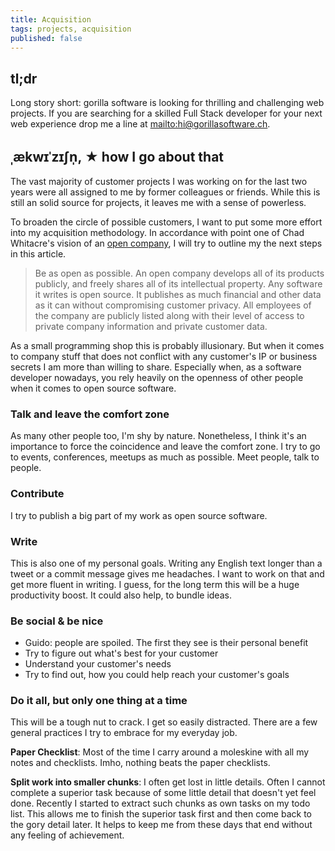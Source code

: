 ```yaml
---
title: Acquisition
tags: projects, acquisition
published: false
---
```


## tl;dr

Long story short: gorilla software is looking for thrilling and
challenging web projects. If you are searching for a skilled Full Stack
developer for your next web experience drop me a line at
<mailto:hi@gorillasoftware.ch>.

## ˌækwɪˈzɪʃn̩, ★ how I go about that

The vast majority of customer projects I was working on for the
last two years were all assigned to me by former colleagues or friends.
While this is still an solid source for projects, it leaves me with 
a sense of powerless.

To broaden the circle of possible customers, I want to put some more
effort into my acquisition methodology. In accordance with point one of
Chad Whitacre's vision of an [open company][1], I will try to outline my
the next steps in this article.

>    Be as open as possible. An open company develops all of its
>    products publicly, and freely shares all of its intellectual
>    property. Any software it writes is open source. It publishes as
>    much financial and other data as it can without compromising
>    customer privacy. All employees of the company are publicly listed
>    along with their level of access to private company information and
>    private customer data.

As a small programming shop this is probably illusionary. But when it
comes to company stuff that does not conflict with any customer's IP or
business secrets I am more than willing to share. Especially when, as a
software developer nowadays, you rely heavily on the openness of other
people when it comes to open source software.

### Talk and leave the comfort zone

As many other people too, I'm shy by nature. Nonetheless, I think it's
an importance to force the coincidence and leave the comfort zone.
I try to go to events, conferences, meetups as much as possible. Meet
people, talk to people.

### Contribute

I try to publish a big part of my work as open source software.

### Write

This is also one of my personal goals. Writing any English text longer
than a tweet or a commit message gives me headaches. I want to work on
that and get more fluent in writing. I guess, for the long term this will
be a huge productivity boost. It could also help, to bundle ideas.

### Be social & be nice

  * Guido: people are spoiled. The first they see is their personal
    benefit
  * Try to figure out what's best for your customer
  * Understand your customer's needs
  * Try to find out, how you could help reach your customer's goals

### Do it all, but only one thing at a time

This will be a tough nut to crack. I get so easily distracted. There are
a few general practices I try to embrace for my everyday job.

__Paper Checklist__: Most of the time I carry around a moleskine with
all my notes and checklists. Imho, nothing beats the paper checklists.

__Split work into smaller chunks__: I often get lost in little details.
Often I cannot complete a superior task because of some little detail
that doesn't yet feel done. Recently I started to extract such chunks as
own tasks on my todo list. This allows me to finish the superior task
first and then come back to the gory detail later. It helps to keep me
from these days that end without any feeling of achievement.

[1]: http://blog.gittip.com/post/26350459746/the-first-open-company "The first open company"
